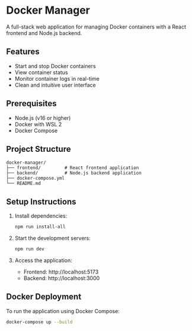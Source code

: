 # Docker Manager

A full-stack web application for managing Docker containers with a React frontend and Node.js backend.

## Features

- Start and stop Docker containers
- View container status
- Monitor container logs in real-time
- Clean and intuitive user interface

## Prerequisites

- Node.js (v16 or higher)
- Docker with WSL 2
- Docker Compose

## Project Structure

```
docker-manager/
├── frontend/         # React frontend application
├── backend/          # Node.js backend application
├── docker-compose.yml
└── README.md
```

## Setup Instructions

1. Install dependencies:
   ```bash
   npm run install-all
   ```

2. Start the development servers:
   ```bash
   npm run dev
   ```

3. Access the application:
   - Frontend: http://localhost:5173
   - Backend: http://localhost:3000

## Docker Deployment

To run the application using Docker Compose:

```bash
docker-compose up --build
```
